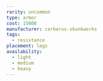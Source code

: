 ```yaml
---
rarity: uncommon
type: armor
cost: 15000
manufacturer: cerberus-skunkworks
tags:
  - resistance
placement: legs
availability:
  - light
  - medium
  - heavy
---
```

